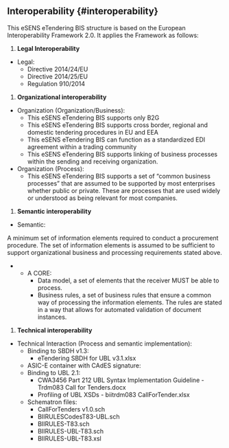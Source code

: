 ## Interoperability {#interoperability}

This eSENS eTendering BIS structure is based on the European Interoperability Framework 2.0\. It applies the Framework as follows:

1.  **Legal Interoperability**

*   Legal:
    *   Directive 2014/24/EU
    *   Directive 2014/25/EU
    *   Regulation 910/2014

1.  **Organizational interoperability**

*   Organization (Organization/Business):
    *   This eSENS eTendering BIS supports only B2G
    *   This eSENS eTendering BIS supports cross border, regional and domestic tendering procedures in EU and EEA
    *   This eSENS eTendering BIS can function as a standardized EDI agreement within a trading community
    *   This eSENS eTendering BIS supports linking of business processes within the sending and receiving organization.
*   Organization (Process):
    *   This eSENS eTendering BIS supports a set of “common business processes” that are assumed to be supported by most enterprises whether public or private. These are processes that are used widely or understood as being relevant for most companies.

1.  **Semantic interoperability**

*   Semantic:

A minimum set of information elements required to conduct a procurement procedure. The set of information elements is assumed to be sufficient to support organizational business and processing requirements stated above.

*   *   A CORE:
        *   Data model, a set of elements that the receiver MUST be able to process.
        *   Business rules, a set of business rules that ensure a common way of processing the information elements. The rules are stated in a way that allows for automated validation of document instances.

1.  **Technical interoperability**

*   Technical Interaction (Process and semantic implementation):
    *   Binding to SBDH v1.3:
        *   eTendering SBDH for UBL v3.1.xlsx
    *   ASIC-E container with CAdES signature:
    *   Binding to UBL 2.1:
        *   CWA3456 Part 212 UBL Syntax Implementation Guideline - Trdm083 Call for Tenders.docx
        *   Profiling of UBL XSDs - biitrdm083 CallForTender.xlsx
    *   Schematron files:
        *   CallForTenders v1.0.sch
        *   BIIRULESCodesT83-UBL.sch
        *   BIIRULES-T83.sch
        *   BIIRULES-UBL-T83.sch
        *   BIIRULES-UBL-T83.xsl